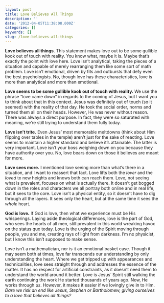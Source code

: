 ```yaml
---
layout: post
title: Love Believes All Things
description: ''
date: '2012-04-05T11:38:08.000Z'
categories: []
keywords: []
slug: /love-believes-all-things
---
```


**Love believes all things**. This statement makes love out to be some gullible kook out of touch with reality. You know what, maybe it is. Maybe that’s exactly the point with love here. Love isn’t analytical, taking the pieces of a situation and capable of merely rearranging them like some sort of math problem. Love isn’t emotional, driven by fits and outbursts that defy even the best psychologists. No, though love has these characteristics, love is more than analytical and more than emotional.

**Love seems to be some gullible kook out of touch with reality.** We use the phrase “love came down” in regards to the coming of Jesus, but I want you to think about that in this context. Jesus was definitely out of touch (so it seemed) with the reality of that day. He took the social order, norms and turned them all on their heads. However, He was never without reason. There was always a direct purpose. In fact, they were so saturated with meaning, we’re still trying to understand them fully today.

**Love isn’t trite.** Even Jesus’ most memorable meltdowns (think about Him flipping over tables in the temple) aren’t just for the sake of reacting. Love seems to maintain a higher standard and believe it’s attainable. The latter is very important. Love isn’t your boss weighing down on you because they have authority over you. No, love bears down on those it believes are meant for more.

**Love sees more.** I mentioned love seeing more than what’s there in a situation, and I want to reassert that fact. Love lifts both the _lover_ and the _loved_ to new heights and knows both can reach them. Love, not seeing what is prevalent, focuses on what is actually there. It doesn’t get bogged down in the roles and characters we all portray both online and in real life, but it sees to the core. Love isn’t a physical entity, so it doesn’t have to dig through all the layers. It sees only the heart, but at the same time it sees the _whole_ heart.

**God is love.** If God is love, then what we experience must be His whisperings. Laying aside theological differences, love is the part of God, who sees the hearts of all men, still prevalent in this world wreaking havoc on the status quo today. Love is the urging of the Spirit moving through people, you and me, creating rays of light from darkness. I’m no physicist, but I know this isn’t supposed to make sense.

Love isn’t a mathematician, nor is it an emotional basket case. Though it may seem both at times, love far transcends our understanding by only understanding the heart. Where we get tripped up with appearances and technicalities, love sees straight through and addresses the essence of the matter. It has no respect for artificial constraints, as it doesn’t need them to understand the world around it better. Love is Jesus’ Spirit still walking the earth continuing the work He started thousands of years ago. Now, He works through _us_. However, it makes it easier if we lovingly give in to Him. _Dare we risk an end like Jesus, Stephen or Bartholomew, giving ourselves to a love that believes all things?_
